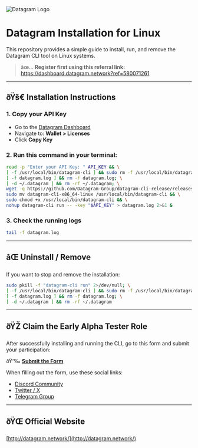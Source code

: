 <img src="https://i.ibb.co/mVhLDY4g/20250614-235225.jpg" alt="Datagram Logo" border="0">

# Datagram Installation for Linux

This repository provides a simple guide to install, run, and remove the Datagram CLI tool on Linux systems.

> âœ… **Register first using this referral link:**  
> https://dashboard.datagram.network?ref=580071261

---

## ðŸš€ Installation Instructions

### 1. Copy your API Key

- Go to the [Datagram Dashboard](https://dashboard.datagram.network)
- Navigate to: **Wallet > Licenses**
- Click **Copy Key**

### 2. Run this command in your terminal:

```bash
read -p "Enter your API Key: " API_KEY && \
[ -f /usr/local/bin/datagram-cli ] && sudo rm -f /usr/local/bin/datagram-cli; \
[ -f datagram.log ] && rm -f datagram.log; \
[ -d ~/.datagram ] && rm -rf ~/.datagram; \
wget -q https://github.com/Datagram-Group/datagram-cli-release/releases/latest/download/datagram-cli-x86_64-linux && \
sudo mv datagram-cli-x86_64-linux /usr/local/bin/datagram-cli && \
sudo chmod +x /usr/local/bin/datagram-cli && \
nohup datagram-cli run -- -key "$API_KEY" > datagram.log 2>&1 &
```

### 3. Check the running logs

```bash
tail -f datagram.log
```

---

## âŒ Uninstall / Remove

If you want to stop and remove the installation:

```bash
sudo pkill -f "datagram-cli run" 2>/dev/null; \
[ -f /usr/local/bin/datagram-cli ] && sudo rm -f /usr/local/bin/datagram-cli; \
[ -f datagram.log ] && rm -f datagram.log; \
[ -d ~/.datagram ] && rm -rf ~/.datagram
```

---

## ðŸŽ Claim the Early Alpha Tester Role

After successfully installing and running the CLI, go to this form and submit your participation:

ðŸ‘‰ **[Submit the Form](https://docs.google.com/forms/d/e/1FAIpQLSevC3QjAx4xdNysKoRtCSR_5cAUtVBhoNu3XoCrQBIOYVQN8A/viewform)**

When filling out the form, use these social links:

- [Discord Community](https://discord.gg/datagramnetwork)
- [Twitter / X](https://x.com/dgramnetwork)
- [Telegram Group](https://t.me/datagramnetwork)

---

## ðŸŒ Official Website

[http://datagram.network/](http://datagram.network/)
